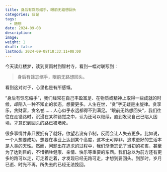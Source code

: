 ```yaml
---
title: 身后有馀忘缩手，眼前无路想回头
categories: 日记
tags:
  - 随想
date: 2024-09-08
description: 
image: 
weight: 1
draft: false
lastmod: 2024-09-08T18:33:11+08:00
---
```

今天读红楼梦，读到贾雨村到智村寺，看到一幅对联写到：

> 身后有馀忘缩手，眼前无路想回头。

看到这对对子，心里也是有所感慨。

“身后有馀忘缩手”，我们经常在自己丰盈富足、在物质或精神上取得一些成就的时候，却陷入一种不知止的状态，想要更多。人生在世，“贪”字无疑是主旋律。贪享乐，贪财富，贪名誉…… 人心似乎永远都得不到满足。“眼前无路想回头”，我们往往在走错路时，沉浸在某种错觉之中，认为还可以继续，直到发现自己已陷入困境，才意识到回头的路已被堵死。

很多事情并非只要拥有了就好。欲望若没有节制，反而会让人失去更多。比如说，一个人想要成功，想要在事业上达到某个高度，这本无可厚非，追求更好的生活本是人类的天性。然而，问题出在追求的过程中，我们渐渐忘记了当初的初衷，甚至为了达到目的，不惜牺牲健康、亲情、快乐等重要的东西。我们总以为前方还有更多的路可以走，可走着走着，才发现已经无路可走，才想到要回头。到那时，岁月已逝、时光不再，所失去的已经无法挽回。



